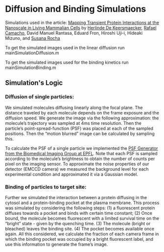 # Diffusion and Binding Simulations
Simulations used in the article: [Mapping Transient Protein Interactions at the Nanoscale in Living Mammalian Cells](https://pubs.acs.org/doi/10.1021/acsnano.8b01227) by [Herlinde De Keersmaecker](https://www.linkedin.com/in/herlinde-de-keersmaecker-a448b4b2/), [Rafael Camacho](https://camachodejay.github.io/), David Manuel Rantasa, Eduard Fron, Hiroshi Uji-i, Hideaki Mizuno, and [Susana Rocha](https://www.linkedin.com/in/susana-rocha-50020622/)

To get the simulated images used in the linear diffusion run mainSimulationDiffusion.m

To get the simulated images used for the binding kinetics run mainSimulationBinding.m

## Simulation's Logic

### Diffusion of single particles:
We simulated molecules diffusing linearly along the focal plane. The distance traveled by each molecule depends on the frame exposure and the diffusion speed. We generate the image via the following approximation: the molecule’s trajectory was sampled at 4ms time resolution. Then the particle’s point-spread-function (PSF) was placed at each of the sampled positions. Then the “motion blurred” image can be calculated by sampling this.

To calculate the PSF of a single particle we implemented the [PSF Generator from the Biomedical Imaging Group at EPFL]( http://bigwww.epfl.ch/algorithms/psfgenerator/). Note that each PSF is sampled according to the molecule’s brightness to obtain the number of counts per pixel on the imaging sensor. To approximate the noise properties of our detector (EMCCD camera) we measured the background level for each experimental condition and approximated it via a Gaussian model.

### Binding of particles to target site:
Further we simulated the interaction between a protein diffusing in the cytosol and a protein-binding pocket at the plasma membrane. This process was simulated by considering the following steps: (1) a fluorescent protein diffuses towards a pocket and binds with certain time constant; (2) Once bound, the molecule becomes fluorescent with a limited survival time on the “bright” state - given by the quenching time. (3) The molecule (bright or bleached) leaves the binding site. (4) The pocket becomes available once again. All this considered, we calculate the fraction of each camera frame in which the binding pocket was occupied by a bright fluorescent label, and use this information to generate the frame’s image.

